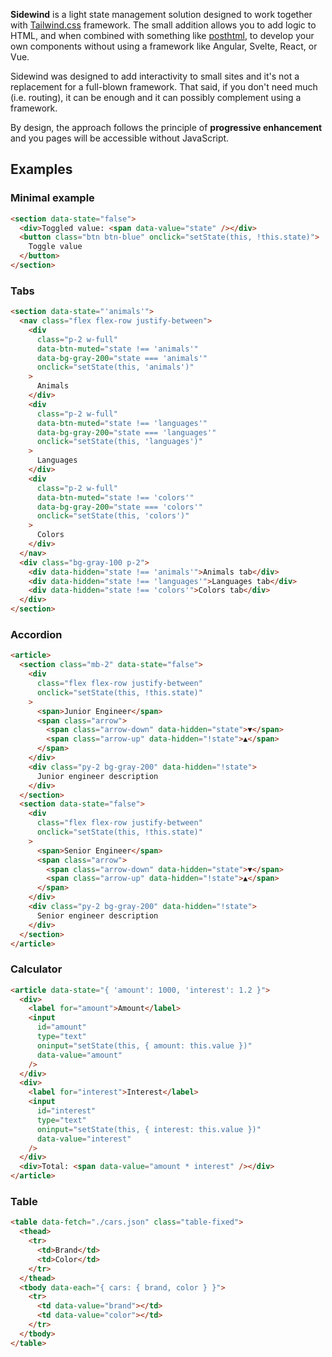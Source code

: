 **Sidewind** is a light state management solution designed to work together with [Tailwind.css](https://tailwindcss.com) framework. The small addition allows you to add logic to HTML, and when combined with something like [posthtml](https://www.npmjs.com/package/posthtml), to develop your own components without using a framework like Angular, Svelte, React, or Vue.

Sidewind was designed to add interactivity to small sites and it's not a replacement for a full-blown framework. That said, if you don't need much (i.e. routing), it can be enough and it can possibly complement using a framework.

By design, the approach follows the principle of **progressive enhancement** and you pages will be accessible without JavaScript.

## Examples

### Minimal example

```html
<section data-state="false">
  <div>Toggled value: <span data-value="state" /></div>
  <button class="btn btn-blue" onclick="setState(this, !this.state)">
    Toggle value
  </button>
</section>
```

### Tabs

```html
<section data-state="'animals'">
  <nav class="flex flex-row justify-between">
    <div
      class="p-2 w-full"
      data-btn-muted="state !== 'animals'"
      data-bg-gray-200="state === 'animals'"
      onclick="setState(this, 'animals')"
    >
      Animals
    </div>
    <div
      class="p-2 w-full"
      data-btn-muted="state !== 'languages'"
      data-bg-gray-200="state === 'languages'"
      onclick="setState(this, 'languages')"
    >
      Languages
    </div>
    <div
      class="p-2 w-full"
      data-btn-muted="state !== 'colors'"
      data-bg-gray-200="state === 'colors'"
      onclick="setState(this, 'colors')"
    >
      Colors
    </div>
  </nav>
  <div class="bg-gray-100 p-2">
    <div data-hidden="state !== 'animals'">Animals tab</div>
    <div data-hidden="state !== 'languages'">Languages tab</div>
    <div data-hidden="state !== 'colors'">Colors tab</div>
  </div>
</section>
```

### Accordion

```html
<article>
  <section class="mb-2" data-state="false">
    <div
      class="flex flex-row justify-between"
      onclick="setState(this, !this.state)"
    >
      <span>Junior Engineer</span>
      <span class="arrow">
        <span class="arrow-down" data-hidden="state">▼</span>
        <span class="arrow-up" data-hidden="!state">▲</span>
      </span>
    </div>
    <div class="py-2 bg-gray-200" data-hidden="!state">
      Junior engineer description
    </div>
  </section>
  <section data-state="false">
    <div
      class="flex flex-row justify-between"
      onclick="setState(this, !this.state)"
    >
      <span>Senior Engineer</span>
      <span class="arrow">
        <span class="arrow-down" data-hidden="state">▼</span>
        <span class="arrow-up" data-hidden="!state">▲</span>
      </span>
    </div>
    <div class="py-2 bg-gray-200" data-hidden="!state">
      Senior engineer description
    </div>
  </section>
</article>
```

### Calculator

```html
<article data-state="{ 'amount': 1000, 'interest': 1.2 }">
  <div>
    <label for="amount">Amount</label>
    <input
      id="amount"
      type="text"
      oninput="setState(this, { amount: this.value })"
      data-value="amount"
    />
  </div>
  <div>
    <label for="interest">Interest</label>
    <input
      id="interest"
      type="text"
      oninput="setState(this, { interest: this.value })"
      data-value="interest"
    />
  </div>
  <div>Total: <span data-value="amount * interest" /></div>
</article>
```

### Table

```html
<table data-fetch="./cars.json" class="table-fixed">
  <thead>
    <tr>
      <td>Brand</td>
      <td>Color</td>
    </tr>
  </thead>
  <tbody data-each="{ cars: { brand, color } }">
    <tr>
      <td data-value="brand"></td>
      <td data-value="color"></td>
    </tr>
  </tbody>
</table>
```
